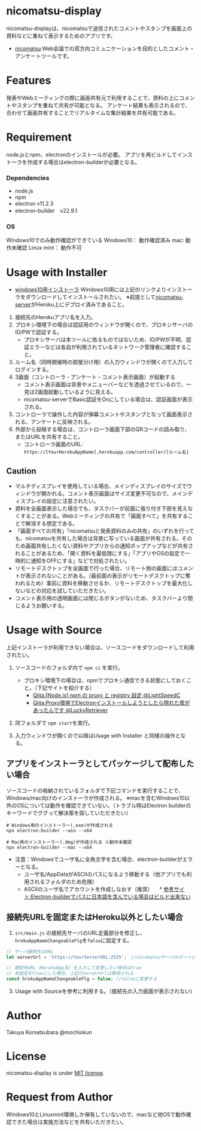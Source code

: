 # nicomatsu-display
nicomatsu-displayは、nicomatsuで送信されたコメントやスタンプを画面上の資料などに重ねて表示するためのアプリです。
  * [nicomatsu](https://github.com/mochiokun/nicomatsu-server):Web会議での双方向コミュニケーションを目的としたコメント・アンケートツールです。

# Features
発表やWebミーティングの際に画面共有元で利用することで、資料の上にコメントやスタンプを重ねて共有が可能となる。
アンケート結果も表示されるので、合わせて画面共有することでリアルタイムな集計結果を共有可能である。

# Requirement
node.jsとnpm、electronのインストールが必要。
アプリを再ビルドしてインストーラを作成する場合はelectron-builderが必要となる。

### Dependencies
* node.js
* npm
* electron v11.2.3
* electron-builder　v22.9.1

### OS
Windows10でのみ動作確認ができている
Windows10： 動作確認済み
mac: 動作未確認
Linux mint： 動作不可

# Usage with Installer
* [windows10用インストーラ](https://github.com/mochiokun/nicomatsu-display/archive/refs/tags/installer_win10_v3.0.0.zip)
Windows10用には上記のリンクよりインストーラをダウンロードしてインストールされたい。
※前提として[nicomatsu-server](https://github.com/mochiokun/nicomatsu-server)がHeroku上にデプロイ済みであること。
1. 接続先のHerokuアプリ名を入力。
2. プロキシ環境下の場合は認証用のウィンドウが開くので、プロキシサーバのID/PWで認証する。
    * プロキシサーバは本ツールに依るものではないため、ID/PWが不明、認証エラーなどは各自が利用されているネットワーク管理者に確認すること。
3. ルーム名（同時開催時の部屋分け用）の入力ウィンドウが開くので入力してログインする。
4. 3画面（コントローラ・アンケート・コメント表示画面）が起動する
    * コメント表示画面は背景やメニューバーなどを透過させているので、一見は2画面起動しているように見える。
    * nicomatsu-serverでBasic認証をOnにしている場合は、認証画面が表示される。
5. コントローラで操作した内容が弾幕コメントやスタンプとなって画面表示される、アンケートに反映される。
6. 外部から投稿する場合は、コントローラ画面下部のQRコードの読み取り、またはURLを共有すること。
    * コントローラ画面のURL: `https://[YourHerokuAppName],herokuapp.com/controller/[ルーム名]`　

## Caution
* マルチディスプレイを使用している場合、メインディスプレイのサイズでウィンドウが開かれる。コメント表示画面はサイズ変更不可なので、メインディスプレイの設定に注意されたい。
* 資料を全画面表示した場合でも、タスクバーが前面に張り付き下部を見えなくすることがある。Webミーティングの共有で「画面すべて」を共有することで解消する想定である。
* 「画面すべての共有」「nicomatsuと発表資料のみの共有」のいずれを行っても、nicomatsuを共有した場合は背景に写っている画面が共有される。そのため画面共有したくない資料やアプリからの通知ポップアップなどが共有されることがあるため、「開く資料を最低限にする」「アプリやOSの設定で一時的に通知をOFFにする」などで対処されたい。
* リモートデスクトップを全画面で行った場合、リモート側の画面にはコメントが表示されないことがある。（最前面の表示がリモートデスクトップに奪われるため）事前に資料を移動させるか、リモートデスクトップを最大化しないなどの対応を試していただきたい。
* コメント表示用の透明画面には閉じるボタンがないため、タスクバーより閉じるようお願いする。

# Usage with Source
上記インストーラが利用できない場合は、ソースコードをダウンロードして利用されたい。
1. ソースコードのフォルダ内で `npm ci` を実行。
    * プロキシ環境下の場合は、npmでプロキシ通信できる状態にしておくこと。（下記サイトを紹介する）
      * [Qiita:[Node.js] npm の proxy と registry 設定 @LightSpeedC](https://qiita.com/LightSpeedC/items/b273735e909bd381bcf1)
      * [Qiita:Proxy環境でElectronインストールしようとしたら隠れた罠があったんです @LuckyRetriever](https://qiita.com/LuckyRetriever/items/2f377b1ce34f7d12903c)

2. 同フォルダで `npm start`を実行。
3. 入力ウィンドウが開くので以降はUsage with Installer と同様の操作となる。

## アプリをインストーラとしてパッケージして配布したい場合
ソースコードの格納されているフォルダで下記コマンドを実行することで、Windows/mac向けのインストーラが作成される。
※macを含むWindows10以外のOSについては動作を確認できていない。（トラブル時はElectron builderのキーワードでググって解決策を探していただきたい）
```npm
# Windows用のインストーラー(.exe)が作成される
npx electron-builder --win --x64

# Mac用のインストーラー(.dmg)が作成される ※動作未確認
npx electron-builder --mac --x64
```
* 注意：Windowsでユーザ名に全角文字を含む場合、electron-builderがエラーとなる。
  * ユーザ名/AppDataがASCIIのパスになるよう移動する（他アプリでも利用されるフォルダのため危険）
  * ASCIIのユーザ名でアカウントを作成しなおす（推奨）
　* [参考サイト:Electron-builderでパスに日本語を含んでいる場合はビルド出来ない](https://www.suzu6.net/posts/259-electron-build-utf8/)

## 接続先URLを固定またはHeroku以外としたい場合
1. `src/main.js` の接続先サーバのURL定義部分を修正し、`hrokuAppNameChangeableFlg`を`false`に設定する。
``` javascript
// サーバ接続先のURL
let serverUrl = 'https://YourServerURL:2525';　//nicomatsuサーバのポートは2525

// 接続先URL（HerokuApp名）を入力して変更したい場合はtrue
// 本設定をtrueにした場合、上記のserverUrlは無視される
const hrokuAppNameChangeableFlg = false; //falseに変更する
```
3. Usage with Sourceを参考に利用する。（接続先の入力画面が表示されない）

# Author
Takuya Komatsubara @mochiokun

# License
nicomatsu-display is under [MIT license](https://en.wikipedia.org/wiki/MIT_License).

# Request from Author
Windows10とLinuxmint環境しか保有していないので、macなど他OSで動作確認できた場合は実施方法などを共有いただきたい。
